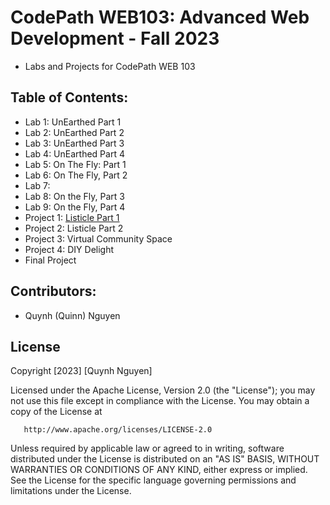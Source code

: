 # CodePath WEB103: Advanced Web Development - Fall 2023 
- Labs and Projects for CodePath WEB 103

## Table of Contents:
- Lab 1: UnEarthed Part 1
- Lab 2: UnEarthed Part 2
- Lab 3: UnEarthed Part 3
- Lab 4: UnEarthed Part 4
- Lab 5: On The Fly: Part 1
- Lab 6: On The Fly, Part 2
- Lab 7:
- Lab 8: On the Fly, Part 3
- Lab 9: On the Fly, Part 4
- Project 1: [Listicle Part 1](https://github.com/qngyn/codepath-web103/tree/project1)
- Project 2: Listicle Part 2
- Project 3: Virtual Community Space
- Project 4: DIY Delight
- Final Project

## Contributors:
- Quynh (Quinn) Nguyen

## License
Copyright [2023] [Quynh Nguyen]

   Licensed under the Apache License, Version 2.0 (the "License");
   you may not use this file except in compliance with the License.
   You may obtain a copy of the License at

       http://www.apache.org/licenses/LICENSE-2.0

   Unless required by applicable law or agreed to in writing, software
   distributed under the License is distributed on an "AS IS" BASIS,
   WITHOUT WARRANTIES OR CONDITIONS OF ANY KIND, either express or implied.
   See the License for the specific language governing permissions and
   limitations under the License.
